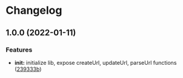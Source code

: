 # Changelog

## 1.0.0 (2022-01-11)


### Features

* **init:** initialize lib, expose createUrl, updateUrl, parseUrl functions ([239333b](https://www.github.com/uladkasach/url-fns/commit/239333b99d0a3874ffc77e942de1b889a18f52d4))
